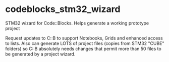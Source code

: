 # codeblocks_stm32_wizard
STM32 wizard for Code::Blocks.  Helps generate a working prototype project

Request updates to C::B to support Notebooks, Grids and enhanced access to lists.
Also can generate LOTS of project files (copies from STM32 "CUBE" folders) so
C::B absolutely needs changes that permit more than 50 files to be generated by
a project wizard.

